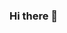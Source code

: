 ### Hi there 👋

<!--
**villaruzjoaquin/villaruzjoaquin** is a ✨ _special_ ✨ repository because its `README.md` (this file) appears on your GitHub profile.

Here are some ideas to get you started:

- 🔭 I’m currently working on a web application to create proposals and estimates for potential clients.
- 🌱 I’m currently learning lua, react, laravel
- 👯 I’m looking to collaborate on any web projects that require backend attention!
- 😄 Pronouns: He/Him
- ⚡ Fun fact: I'm an avid Final Fantasy XIV fan and currently enjoying my days in Eorzea.
- 💬 Ask me about anything!
-->

